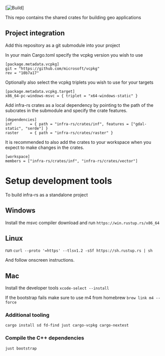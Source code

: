 [![Build](https://github.com/VITObelgium/infra-rs/actions/workflows/build.yml/badge.svg?branch=main)]

This repo contains the shared crates for building geo applications

## Project integration
Add this repository as a git submodule into your project

In your main Cargo.toml specify the vcpkg version you wish to use 
```
[package.metadata.vcpkg]
git = "https://github.com/microsoft/vcpkg"
rev = "10b7a17"
```
Optionally also select the vcpkg triplets you wish to use for your targets
```
[package.metadata.vcpkg.target]
x86_64-pc-windows-msvc = { triplet = "x64-windows-static" }
```

Add infra-rs crates as a local dependency by pointing to the path of the subcrates in the submodule and specify the crate features. 
```
[dependencies]
inf        = { path = "infra-rs/crates/inf", features = ["gdal-static", "serde"] }
raster     = { path = "infra-rs/crates/raster" }
```

It is recommended to also add the crates to your workspace when you expect to make changes in the crates.
```
[workspace]
members = ["infra-rs/crates/inf", "infra-rs/crates/vector"]
```

# Setup development tools
To build infra-rs as a standalone project

## Windows
Install the msvc compiler
download and run `https://win.rustup.rs/x86_64`

## Linux
run `curl --proto '=https' --tlsv1.2 -sSf https://sh.rustup.rs | sh`

And follow onscreen instructions.

## Mac
Install the developer tools
`xcode-select --install`

If the bootstrap fails make sure to use m4 from homebrew
`brew link m4 --force`

### Additional tooling
`cargo install sd fd-find just cargo-vcpkg cargo-nextest`

### Compile the C++ dependencies
`just bootstrap`